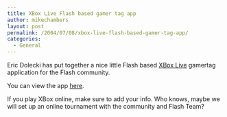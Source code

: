 ```yaml
---
title: XBox Live Flash based gamer tag app
author: mikechambers
layout: post
permalink: /2004/07/08/xbox-live-flash-based-gamer-tag-app/
categories:
  - General
---
```



Eric Dolecki has put together a nice little Flash based [XBox Live][1] gamertag application for the Flash community.

You can view the app [here][2].

If you play XBox online, make sure to add your info. Who knows, maybe we will set up an online tournament with the community and Flash Team?

 [1]: http://www.xbox.com/en-US/live/default.htm
 [2]: http://www.ericd.net/new_css/xflash2/
